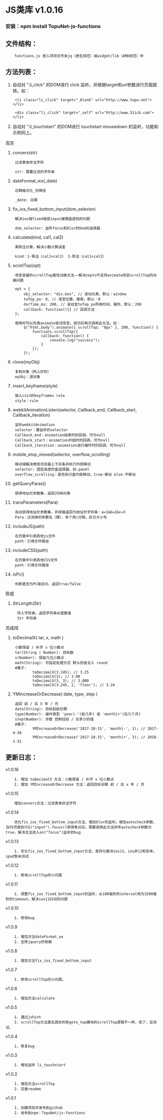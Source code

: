 # JS类库 v1.0.16
### 安装：npm install TopuNet-js-functions

文件结构：
-------------
        functions.js 放入项目文件夹jq（原生规范）或widget/lib（AMD规范）中

方法列表：
-------------

1. 自动对 ".li_click" 的DOM进行 click 监听，并根据target和url参数进行页面跳转。如：

		<li class="li_click" target="_blank" url="http://www.topu.net"></li>
		
		<div class="li_click" target="_self" url="http://www.51icb.com"></li>

2. 自动对 ".li_touchstart" 的DOM进行 touchstart mousedown 的监听，功能和示例同上。

高京

1. convers(str)

        过滤表单非法字符

        str: 需要过滤的字符串

1. dateFormat_wx(_date)

        日期格式化_仿微信
        
        _date: 日期

1. fix_ios_fixed_bottom_input(dom_selector)

        解决ios端fixed居底input被键盘遮挡的问题

        dom_selector: 监听focus和blur的Dom的选择器

1. calculate(kind, cal1, cal2)
        
        乘除法计算，解决小数计算误差
        
        kind：1-乘法（cal1×cal2） 2-除法（cal1÷cal2）

1. scrollTop(opt)

        改变容器的scrollTop属性动画方法——解决zepto不支持animate改变scrollTop的动画问题
        
        opt = {
            obj_selector: "div.box", // 滚动元素。默认：window
            toTop_px: 0, // 滚至位置，像素。默认：0
            durTime_ms: 200, // 滚动至toTop_px所用时间，毫秒。默认：200
            callback: function(){} // 回调方法
        };

        使用时可以先用animate尝试改变，成功后再次调用此方法。如：
            $("html,body").animate({ scrollTop: "0px" }, 200, function() {
                functions.scrollTop({
                    callback: function() {
                        console.log("success");
                    }
                });
            });

1. clone(myObj)

        复制对象（网上抄的）
        myObj：源对象
        
1. insert_keyframe(style)

        插入css3的keyframes rule
        style：rule
        
1. webkitAnimationListen(selector, Callback_end, Callback_start, Callback_iteration)
        
        监听webkitAnimation
        selector：要监听的selector
        Callback_end：animation结束时的回调，可为null
        Callback_start：animation开始时的回调，可为null
        Callback_iteration：animation进行循环时的回调，可为null
        
1. mobile_stop_moved(selector, overflow_scrolling)

        移动端解决微信浏览器上下灰条并执行内部移动
        selector: 固定高度的盒选择器。如.panel
        overflow_scrolling：是否执行盒内部移动。true-移动 else-不移动
        
1. getQueryParas() 

        获得地址栏参数集，返回JSON对象
        
1. transParameters(Para)

        自动获得地址栏参数集，并拼接返回为地址栏字符串：a=1&b=2&c=3
        Para：过滤掉的参数名（键），多个用|分隔，区分大小写
        
1. includeJS(path)

        在页面中引用其他js文件
        path：引用文件路径
        
1. includeCSS(path)

        在页面中引用其他CSS文件
        path：引用文件路径
        
1. isPc()

        判断是否为PC端访问，返回true/false
        
陈斌

1. StrLength(Str)

         传入字符串。返回字符串长度数值
         Str 字符串
	 
苏成闯

1. toDecimalX( tar, x, math )

        小数保留 / 补齐 x 位小数点 
        tar(String | Number): 目标数
        x(Number): 保留几位小数点
        math(String): 可指定处理方式 默认四舍五入 round 
        #栗子: 
                toDecimalX(3.245); // 3.25
                toDecimalX(3); // 3.00
                toDecimalX(3, 3); // 3.000
                toDecimalX(3.245, 2, 'floor'); // 3.24
	 
2. YMIncreaseOrDecrease( date, type, step )

        返回 前 / 后 X 年 / 月
        date(String): 目标起始日期
        type(Number): 操作类型 'year|-'(前几年) 或 'month|+'(后几个月)
        step(Number): 步数 控制往前 / 后多少的值
        #栗子: 
                YMIncreaseOrDecrease('2017-10-31', 'month|-', 1); // 2017-9-30
                YMIncreaseOrDecrease('2017-10-31', 'month|+', 3); // 2018-1-31

        
更新日志：
-------------
v1.0.16

        1. 增加 toDecimalX 方法：小数保留 / 补齐 x 位小数点
        2. 增加 YMIncreaseOrDecrease 方法：返回目标日期 前 / 后 x 年 / 月 
	
v1.0.15

        增加convers方法：过滤表单非法字符

v1.0.14

        优化fix_ios_fixed_bottom_input方法，增加blur的监听。增加autocheck参数，当h5页面执行$("input").focus()获得焦点后，需要调用此方法并传autocheck参数为true，解决无法进入on("focus")监听的bug

v1.0.13

        1. 优化fix_ios_fixed_bottom_input方法，差异化解决ios11、ios非11和安卓。ipad暂未测试

v1.0.12

        1. 修改scrollTop的小问题

v1.0.11

        1. 调整fix_ios_fixed_bottom_input的监听，从100毫秒的interval改为1500毫秒的timeout。解决ios11抖动的问题

v1.0.10

        1. 修改bug

v1.0.9

        1. 增加方法dateFormat_wx
        2. 去除jquery的依赖

v1.0.8

        1. 增加方法fix_ios_fixed_bottom_input

v1.0.7

        1. 修改scrollTop的小问题。

v1.0.6

        1. 增加方法calculate

v1.0.5

        1. 通过jshint
        2. scrollTop方法莫名其妙的和goto_top模块的scrollTop逻辑不一样，改了，没测试。

v1.0.4

        1. 修复bug

v1.0.3

        1. 增加监听 li_touchstart

v1.0.2

        1. 增加方法scrollTop
        2. 完善readme

v1.0.1

        1. 创建项目并发布到github
        2. 发布到npm：TopuNet/js-functions
